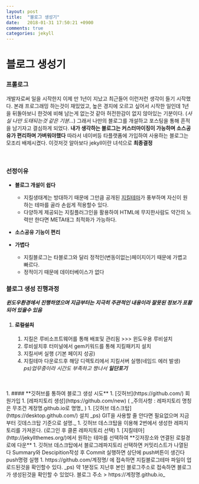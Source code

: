 ```yaml
---
layout: post
title:  "블로그 생성기"
date:   2018-01-31 17:50:21 +0900
comments: true
categories: jekyll
---
```

# 블로그 생성기

### **프롤로그**
개발자로써 일을 시작한지 이제 만 1년이 지났고 최근들어 이런저런 생각이 들기 시작했다.
본래 프로그래밍 하는것이 재밌었고, 높은 경지에 오르고 싶어서 시작한 일인데 1년을 뒤돌아보니 한것에 비해 남는게 없는것 같아 허전한감이 없지 않아있는 기분이다. (_사실 나만 도태되는것 같은 기분..._)
그래서 나만의 블로그를 개설하고 포스팅을 통해 흔적을 남기자고 결심하게 되었다.
**내가 생각하는 블로그는 커스터마이징이 가능하며 소스공유가 편리하며 가벼워야했다** 따라서 네이버등 타플랫폼에 가입하여 사용하는 블로그는 모조리 배제시켰다.
이것저것 알아보다 jekyll이란 녀석으로 **최종결정**

<br/>

### **선정이유**
 - **블로그 개설이 쉽다**
      - 지킬생태계는 방대하기 때문에 그만큼 공개된 [지킬테마](http://jekyllthemes.org/)가 풍부하며 자신이 원하는 테마를 골라 손쉽게 적용할수 있다.
      - 다양하게 제공되는 지킬플러그인을 활용하여 HTML에 무지한사람도 약간의 노력만 한다면 META태그 최적화가 가능하다.


 - **소스공유 기능이 편리**


 - **가볍다**
     - 지킬블로그는 타블로그와 달리 정적인(변동이없는)페이지이기 때문에 가볍고 빠르다.
     - 정적이기 때문에 데이터베이스가 없다



### **블로그 생성 진행과정**
 __*윈도우환경에서 진행하였으며 지금부터는 지극히 주관적인 내용이라 잘못된 정보가 포홤되어 있을수 있음*__
1. #### ~~로컬설치~~
    1. 지킬은 루비소프트웨어를 통해 배포및 관리됨 >>> 윈도우용 루비설치
    1. 루비설치후 터미널에서 gem키워드를 통해 지킬패키지 설치
    1. 지킬서버 실행 (기본 페이지 성공)
    1. 지킬테마 다운로드후 해당 디렉토리에서 지킬서버 실행(네임드 에러 발생)  
        *ps)업무중이라 시간도 부족하고 짱나서 __일단포기__*
<br/>  
<br/>  
1. #### **깃허브를 통하여 블로그 생성 시도**
    1. [깃허브](https://github.com/) 회원가입
    1. [레파지토리 생성](https://github.com/new) ( _주의사항 : 레파지토리 명칭은 무조건 계정명.github.io로 명명_ )
    1. [깃허브 데스크탑](https://desktop.github.com/) 설치
_ps) GIT을 사용할 줄 안다면 필요없으며 지금부터 깃데스크탑 기준으로 설명._
    1. 깃허브 데스크탑을 이용해 2번에서 생성한 레파지토리를 가져온다. (로그인 후 클론 레파지토리 선택)
    1. [지킬테마](http://jekyllthemes.org/)에서 원하는 테마를 선택하여 **깃저장소와 연결된 로컬경로에 다운**
    1. 깃허브 데스크탑에서 블로그레파지토리 선택하면 커밋리스트가 나열된다 Summary와 Descipition작성 후 Commit 실행하면 상단에 push버튼이 생긴다 push명령 실행
    1. https://github.com/계정명/ 에 접속하면 지킬블로그테마 파일이 업로드된것을 확인할수 있다.
    _ps) 약 1분정도 지난후 본인 블로그주소로 접속하면 블로그가 생성된것을 확인할 수 있었다.
    블로그 주소 > https://계정명.github.io_
